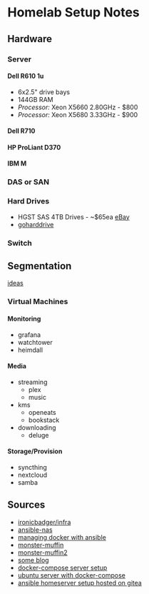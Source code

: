 # Homelab Setup Notes

## Hardware
### Server

#### Dell R610 1u
- 6x2.5" drive bays
- 144GB RAM
- *Processor:* Xeon X5660 2.80GHz - $800
- *Processor:* Xeon X5680 3.33GHz - $900


#### Dell R710

#### HP ProLiant D370

#### IBM M

### DAS or SAN

### Hard Drives

- HGST SAS 4TB Drives - ~$65ea [eBay](https://www.ebay.ca/sch/i.html?_nkw=hgst+sas+4tb&_sacat=56083&_sop=15)
- [goharddrive](https://www.goharddrive.com/category-s/35.htm)

### Switch

## Segmentation

[ideas](https://www.reddit.com/r/homelab/comments/gwc2pu/updates_are_so_much_easier_with_ansible/)
### Virtual Machines

#### Monitoring
- grafana
- watchtower
- heimdall

#### Media
- streaming
  - plex
  - music
- kms
  - openeats
  - bookstack
- downloading
  - deluge
  
#### Storage/Provision
- syncthing
- nextcloud
- samba

## Sources
- [ironicbadger/infra](https://github.com/IronicBadger/infra)
- [ansible-nas](https://davidstephens.uk/2019/01/02/an-update-on-ansible-nas/)
- [managing docker with ansible](https://schaper.io/2018/06/managing-docker-containers-on-your-home-server-with-ansible/)
- [monster-muffin](https://blog.monstermuffin.org/building-another-nas/)
- [monster-muffin2](https://blog.monstermuffin.org/building-compact-quiet-low-powered-esxi-storage-whitebox-hybrid/)
- [some blog](https://blog.networkprofile.org/full-lab-details-09-2020/)
- [docker-compose server setup](https://blog.linuxserver.io/2019/07/16/perfect-media-server-2019/)
- [ubuntu server with docker-compose](https://docs.organizr.app/books/tutorials/chapter/creating-a-full-media-server-on-ubuntu-with-docker)
- [ansible homeserver setup hosted on gitea](https://yalis.fr/git/yves/home-server)
